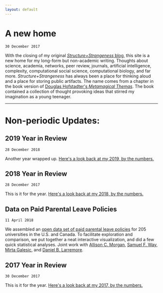 ```yaml
---
layout: default
---
```


# A new home
```30 December 2017```

With the closing of my original [*Structure+Strangeness* blog](http://www.cs.unm.edu/~aaron/blog/), this site is a new home for my long-form but non-academic writing. Thoughts about science, academia, networks, peer review, journals, artificial intelligence, complexity, computational social science, computational biology, and far more. *Structure+Strangeness* has always been a place for thinking aloud and a place for storing public artifacts. The name comes from a chapter in the book version of [Douglas Hofstadter's *Metamagical Themas*](https://en.wikipedia.org/wiki/Metamagical_Themas). The book contained a collection of thought provoking ideas that stirred my imagination as a young teenager.

-----

# Non-periodic Updates:

## 2019 Year in Review
```28 December 2018```

Another year wrapped up. [Here's a look back at my 2019, by the numbers.](2019_YiR)

## 2018 Year in Review
```28 December 2017```

This is it for the year. [Here's a look back at my 2018, by the numbers.](2018_YiR)

## Data on Paid Parental Leave Policies
```11 April 2018```

We assembled an [open data set of paid parental leave policies](https://aaronclauset.github.io/parental-leave/) for 205 universities in the U.S. and Canada. To facilitate exploration and comparison, we put together a neat interactive visualization, and did a few quick statistical analyses. Joint work with [Allison C. Morgan](https://allisonmorgan.github.io), [Samuel F. Way](http://samfway.com), [Mirta Galesic](https://sites.google.com/site/mirtagalesic/), and [Daniel B. Larremore](https://larremorelab.github.io).

## 2017 Year in Review
```30 December 2017```

This is it for the year. [Here's a look back at my 2017, by the numbers.](2017_YiR)
